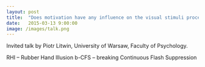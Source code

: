 ```yaml
---
layout: post
title:  "Does motivation have any influence on the visual stimuli processing? Studies based on a RHI and b-CFS"
date:   2015-03-13 9:00:00
image: /images/talk.png
---
```


Invited talk by Piotr Litwin, University of Warsaw, Faculty of Psychology.

RHI – Rubber Hand Illusion
b-CFS – breaking Continuous Flash Suppression
